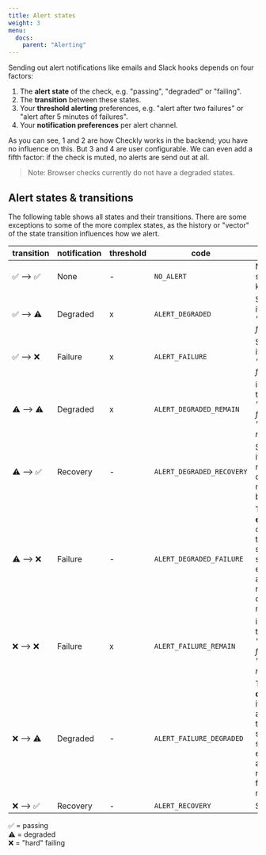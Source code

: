 ```yaml
---
title: Alert states
weight: 3
menu:
  docs:
    parent: "Alerting"
---
```


Sending out alert notifications like emails and Slack hooks depends on four factors:

1. The **alert state** of the check, e.g. "passing", "degraded" or "failing".
2. The **transition** between these states.
3. Your **threshold alerting** preferences, e.g. "alert after two failures" or "alert after 5 minutes of failures".
4. Your **notification preferences** per alert channel.

As you can see, 1 and 2 are how Checkly works in the backend; you have no influence on this. But 3 and 4 are user configurable.
We can even add a fifth factor: if the check is muted, no alerts are send out at all.

> Note: Browser checks currently do not have a degraded states.

## Alert states & transitions

The following table shows all states and their transitions. There are some exceptions to some of the more complex states, 
as the history or "vector" of the state transition influences how we alert.

| transition | notification | threshold  | code | notes |
|------------|----------|--------------|-------|-----------|
✅ --> ✅ | None |-|`NO_ALERT`| Nothing to see here, keep moving|   
✅ --> ⚠️ | Degraded | x|`ALERT_DEGRADED`|Send directly, if threshold is *"alert after 1 failure"*|
✅ --> ❌ | Failure  |x |`ALERT_FAILURE`|Send directly, if threshold is *"alert after 1 failure"*|
⚠️ --> ⚠️ | Degraded|x |`ALERT_DEGRADED_REMAIN` |i.e. when threshold is *"alert after 2 failures"* or *"after 5 minutes"*| 
⚠️ --> ✅ | Recovery |-|`ALERT_DEGRADED_RECOVERY`|Send but only if you received a degraded notification before|
⚠️ --> ❌ | Failure |-|`ALERT_DEGRADED_FAILURE`|This is an **escalation**, it overrides any threshold setting. We send this even if you already received degraded notifications| 
❌ --> ❌ | Failure | x|`ALERT_FAILURE_REMAIN` |i.e. when threshold is *"alert after 2 failures"* or *"after 5 minutes"*|
❌ --> ⚠️ | Degraded  |-|`ALERT_FAILURE_DEGRADED`|This is a **deescalation**, it overrides any thresholds settings. We send this even if you already received failure notifications|
❌️ --> ✅ | Recovery |-|`ALERT_RECOVERY`|Send directly|

✅  = passing  
⚠️  = degraded  
❌  = "hard" failing  
